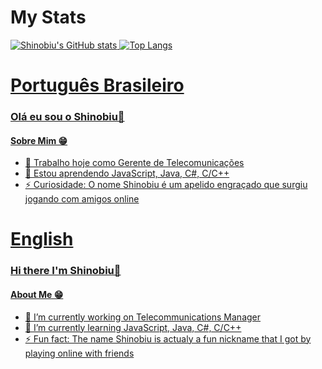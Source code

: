 # My Stats
<a href="https://github.com/shinobiu" />

![Shinobiu's GitHub stats](https://github-readme-stats.vercel.app/api?username=shinobiu&count_private=true&show_icons=true)
<a href="https://github.com/shinobiu" />
![Top Langs](https://github-readme-stats.vercel.app/api/top-langs/?username=shinobiu&langs_count=8&layout=compact)

#
# Português Brasileiro

### Olá eu sou o Shinobiu👋

#### Sobre Mim 😁

- 🔭 Trabalho hoje como Gerente de Telecomunicações
- 🌱 Estou aprendendo JavaScript, Java, C#, C/C++
- ⚡ Curiosidade: O nome Shinobiu é um apelido engraçado que surgiu jogando com amigos online

#
# English

### Hi there I'm Shinobiu👋 

#### About Me 😁

- 🔭 I’m currently working on Telecommunications Manager
- 🌱 I’m currently learning JavaScript, Java, C#, C/C++
- ⚡ Fun fact: The name Shinobiu is actualy a fun nickname that I got by playing online with friends

#
